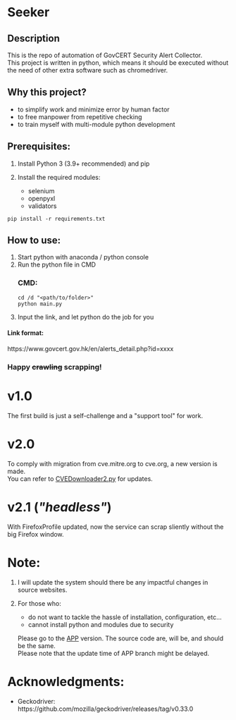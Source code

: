 <h1>Seeker</h1>
<h2>Description</h2>
<p>This is the repo of automation of GovCERT Security Alert Collector. <br>This project is written in python, which means it should be executed without the need of other extra software such as chromedriver.</p>
<h2>Why this project?</h2>
<ul>
  <li>to simplify work and minimize error by human factor</li>
  <li>to free manpower from repetitive checking</li>
  <li>to train myself with multi-module python development</li>
</ul>

<h2>Prerequisites:</h2>
<ol>
  <li>
    <p>Install Python 3 (3.9+ recommended) and pip</p>
  </li>
  <li>
    <p>Install the required modules:</p>
    <ul>
      <li>selenium</li>
      <li>openpyxl</li>
      <li>validators</li>
    </ul>   
  </li>
</ol>

```
pip install -r requirements.txt
```

<h2>How to use:</h2>
<ol>
  <li>Start python with anaconda / python console</li>
  <li>Run the python file in CMD</li>
<h3>CMD:</h3>

```console
cd /d "<path/to/folder>"
python main.py
```

  <li>Input the link, and let python do the job for you</li>
</ol>
<h4>Link format:</h4> 
<p>https://www.govcert.gov.hk/en/alerts_detail.php?id=xxxx</p>
<h3>Happy <s>crawling</s> scrapping!</h3>

<h1>v1.0</h1>
<p>The first build is just a self-challenge and a "support tool" for work.</p>

<h1>v2.0</h1>
<p>To comply with migration from cve.mitre.org to cve.org, a new version is made. <br>
You can refer to <a href="/blob/main/modules/CVEDownloader2.py">CVEDownloader2.py</a> for updates.</p>


<h1>v2.1 (<i>"headless"</i>)</h1>
<p>With FirefoxProfile updated, now the service can scrap sliently without the big Firefox window.</p>

<h1>Note:</h1>
<ol>
  <li>
    <p>I will update the system should there be any impactful changes in source websites.</p>
  </li>
  <li>
    <p>For those who:
      <ul>
        <li>do not want to tackle the hassle of installation, configuration, etc...</li>
        <li>cannot install python and modules due to security</li>
      </ul>
      <p>Please go to the <a href="https://github.com/wlchungad/CVEseeker/tree/APP-development">APP</a> version. The source code are, will be, and should be the same.<br>Please note that the update time of APP branch might be delayed. </p>
    </p>
  </li>
</ol>

<h1>Acknowledgments:</h1>
<ul>
  <li>
    Geckodriver: <a>https://github.com/mozilla/geckodriver/releases/tag/v0.33.0</a>
  </li>
</ul>